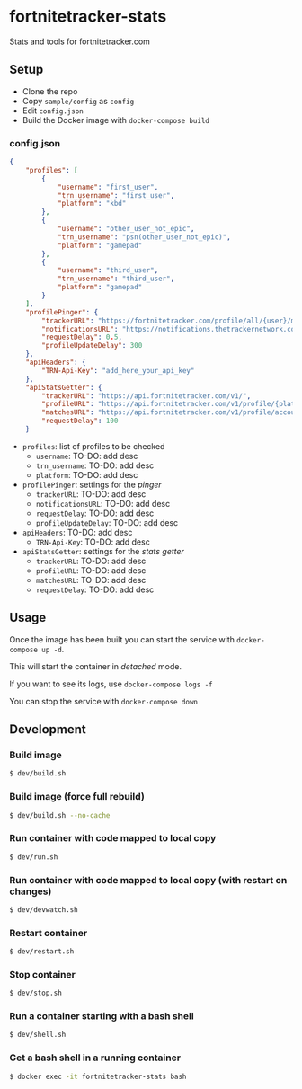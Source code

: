# fortnitetracker-stats

Stats and tools for fortnitetracker.com

## Setup

* Clone the repo
* Copy `sample/config` as `config`
* Edit `config.json`
* Build the Docker image with `docker-compose build`

### config.json

```json
{
    "profiles": [
        {
            "username": "first_user",
            "trn_username": "first_user",
            "platform": "kbd"
        },
        {
            "username": "other_user_not_epic",
            "trn_username": "psn(other_user_not_epic)",
            "platform": "gamepad"
        },
        {
            "username": "third_user",
            "trn_username": "third_user",
            "platform": "gamepad"
        }
    ],
    "profilePinger": {
        "trackerURL": "https://fortnitetracker.com/profile/all/{user}/matches",
        "notificationsURL": "https://notifications.thetrackernetwork.com/api/notifications/?site=Fortnite&userName={ip}",
        "requestDelay": 0.5,
        "profileUpdateDelay": 300
    },
    "apiHeaders": {
        "TRN-Api-Key": "add_here_your_api_key"
    },
    "apiStatsGetter": {
        "trackerURL": "https://api.fortnitetracker.com/v1/",
        "profileURL": "https://api.fortnitetracker.com/v1/profile/{platform}/{trn_username}",
        "matchesURL": "https://api.fortnitetracker.com/v1/profile/account/{user_id}/matches",
        "requestDelay": 100
    }
```

* `profiles`: list of profiles to be checked
    * `username`: TO-DO: add desc
    * `trn_username`: TO-DO: add desc
    * `platform`: TO-DO: add desc
* `profilePinger`: settings for the _pinger_
    * `trackerURL`: TO-DO: add desc
    * `notificationsURL`: TO-DO: add desc
    * `requestDelay`: TO-DO: add desc
    * `profileUpdateDelay`: TO-DO: add desc
* `apiHeaders`: TO-DO: add desc
    * `TRN-Api-Key`: TO-DO: add desc
* `apiStatsGetter`: settings for the _stats getter_
    * `trackerURL`: TO-DO: add desc
    * `profileURL`: TO-DO: add desc
    * `matchesURL`: TO-DO: add desc
    * `requestDelay`: TO-DO: add desc


## Usage

Once the image has been built you can start the service with `docker-compose up -d`.

This will start the container in _detached_ mode.

If you want to see its logs, use `docker-compose logs -f`

You can stop the service with `docker-compose down`

## Development

### Build image
```bash
$ dev/build.sh
```

### Build image (force full rebuild)
```bash
$ dev/build.sh --no-cache
```

### Run container with code mapped to local copy
```bash
$ dev/run.sh
```

### Run container with code mapped to local copy (with restart on changes)
```bash
$ dev/devwatch.sh
```

### Restart container
```bash
$ dev/restart.sh
```

### Stop container
```bash
$ dev/stop.sh
```

### Run a container starting with a bash shell
```bash
$ dev/shell.sh
```

### Get a bash shell in a running container
```bash
$ docker exec -it fortnitetracker-stats bash
```
